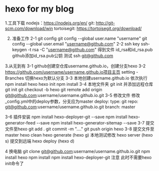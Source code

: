 hexo for my blog
====
1.工具下载
nodejs：https://nodejs.org/en/
git: http://git-scm.com/download/win
tortoisegit: https://tortoisegit.org/download/

2. 准备工作
2-1 git config
git config --global user.name "username"
git config --global user.email "username@github.com"
2-2 ssh key
ssh-keygen -t rsa -C "username@github.com"
得到文件 id_rsa和id_rsa.pub
github添加id_rsa.pub公钥
测试 ssh git@github.com


3.从无到有
3-1 github创建空仓库username.github.io，创建分支hexo
3-2 https://github.com/username/username.github.io项目主页 setting - Branches  切换hexo为默认分支
3-3 本地创建username.github.io  依次执行 
		npm install hexo
		hexo init
		npm install
3-4 本地文件夹 git init  并添加远程仓库
		git init
		git checkout -b hexo
		git remote add origin git@github.com:username/username.github.io.git
3-5 修改文件
		修改_config.yml中的deploy参数，分支应为master
			deploy:
			type: git
			repo: git@github.com:username/username.github.io.git
			branch: master
			
3-6 插件安装
		npm install hexo-deployer-git --save
		npm install hexo-generator-feed --save
		npm install hexo-generator-sitemap --save
3-7 提交文件至hexo
		git add .
		git commit -m "...."
		git push origin hexo
3-8 提交文件至master
		hexo clean
		hexo generate (hexo g)
		本地测试修改 hexo server (hexo s)
		提交到远端 hexo deploy (hexo d)
		
4 换电脑
git clone git@github.com:username/username.github.io.git
npm install hexo
npm install
npm install hexo-deployer-git
注意  此时不需要hexo init命令了
		
	